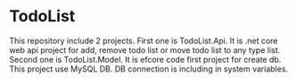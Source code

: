 # TodoList
This repository include 2 projects. 
First one is TodoList.Api. It is .net core web api project for add, remove todo list or move todo list to any type list.
Second one is TodoList.Model. It is efcore code first project for create db. This project use MySQL DB. DB connection is including in system variables.
